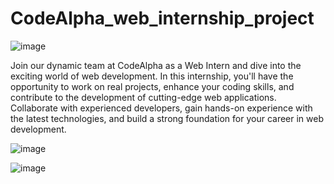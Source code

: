 # CodeAlpha_web_internship_project
![image](https://github.com/ironmercdanish/CODE_ALPHA_WEBDEVELOPEMENT_TASK/302044194-ec7429e5-59f5-4743-b755-61d83b927901)


Join our dynamic team at CodeAlpha as a Web Intern and dive into the exciting world of web development. In this internship, you'll have the opportunity to work on real projects, enhance your coding skills, and contribute to the development of cutting-edge web applications. Collaborate with experienced developers, gain hands-on experience with the latest technologies, and build a strong foundation for your career in web development.

![image](https://github.com/ironmercdanish/CODE_ALPHA_WEBDEVELOPEMENT_TASK)


![image](https://github.com/ironmercdanish/CODE_ALPHA_WEBDEVELOPEMENT_TASK)
